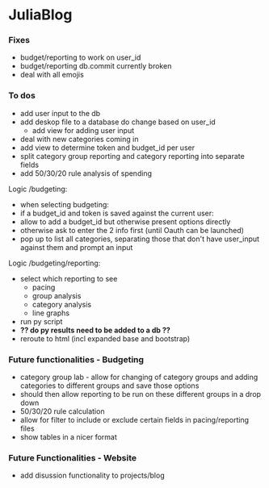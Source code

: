 # JuliaBlog

### Fixes
* budget/reporting to work on user_id
* budget/reporting db.commit currently broken
* deal with all emojis

### To dos
* add user input to the db
* add deskop file to a database do change based on user_id
    * add view for adding user input
* deal with new categories coming in
* add view to determine token and budget_id per user
* split category group reporting and category reporting into separate fields
* add 50/30/20 rule analysis of spending

Logic /budgeting: 
* when selecting budgeting: 
* if a budget_id and token is saved against the current user: 
* allow to add a budget_id but otherwise present options directly 
* otherwise ask to enter the 2 info first (until Oauth can be launched)
* pop up to list all categories, separating those that don't have user_input against them and prompt an input

Logic /budgeting/reporting:

* select which reporting to see
    * pacing
    * group analysis
    * category analysis
    * line graphs
* run py script
* **?? do py results need to be added to a db ??**
* reroute to html (incl expanded base and bootstrap)

### Future functionalities - Budgeting
* category group lab - allow for changing of category groups and adding categories to different groups and save those options
* should then allow reporting to be run on these different groups in a drop down
* 50/30/20 rule calculation
* allow for filter to include or exclude certain fields in pacing/reporting files
* show tables in a nicer format

### Future Functionalities - Website
* add disussion functionality to projects/blog